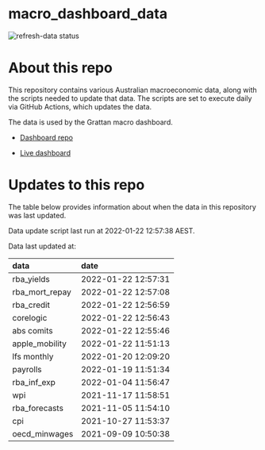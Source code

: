 
<!-- README.md is generated from README.Rmd. Please edit that file -->

# macro\_dashboard\_data

<!-- badges: start -->

![refresh-data
status](https://github.com/grattan/macro_dashboard_data/workflows/refresh-data/badge.svg)

<!-- badges: end -->

# About this repo

This repository contains various Australian macroeconomic data, along
with the scripts needed to update that data. The scripts are set to
execute daily via GitHub Actions, which updates the data.

The data is used by the Grattan macro dashboard.

  - [Dashboard repo](https://github.com/grattan/macrodashboard)

  - [Live dashboard](https://mattcowgill.shinyapps.io/macrodashboard/)

# Updates to this repo

The table below provides information about when the data in this
repository was last updated.

Data update script last run at 2022-01-22 12:57:38 AEST.

Data last updated at:

| data             | date                |
| :--------------- | :------------------ |
| rba\_yields      | 2022-01-22 12:57:31 |
| rba\_mort\_repay | 2022-01-22 12:57:08 |
| rba\_credit      | 2022-01-22 12:56:59 |
| corelogic        | 2022-01-22 12:56:43 |
| abs comits       | 2022-01-22 12:55:46 |
| apple\_mobility  | 2022-01-22 11:51:13 |
| lfs monthly      | 2022-01-20 12:09:20 |
| payrolls         | 2022-01-19 11:51:34 |
| rba\_inf\_exp    | 2022-01-04 11:56:47 |
| wpi              | 2021-11-17 11:58:51 |
| rba\_forecasts   | 2021-11-05 11:54:10 |
| cpi              | 2021-10-27 11:53:37 |
| oecd\_minwages   | 2021-09-09 10:50:38 |
